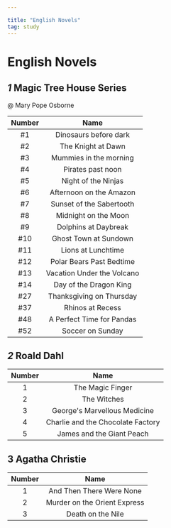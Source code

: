 ```yaml
---

title: "English Novels"
tag: study
---
```




# English Novels
## *1* Magic Tree House Series 
@ Mary Pope Osborne

| Number | Name |
|:------:|:----:|
| #1 | Dinosaurs before dark |
| #2 | The Knight at Dawn |
| #3 | Mummies in the morning |
| #4 | Pirates past noon |
| #5 | Night of the Ninjas |
| #6 | Afternoon on the Amazon |
| #7 | Sunset of the Sabertooth |
| #8 | Midnight on the Moon |
| #9 | Dolphins at Daybreak |
| #10 | Ghost Town at Sundown |
| #11 | Lions at Lunchtime |
| #12 | Polar Bears Past Bedtime |
| #13 | Vacation Under the Volcano |
| #14 | Day of the Dragon King |
| #27 | Thanksgiving on Thursday |
| #37 | Rhinos at Recess |
| #48 | A Perfect Time for Pandas |
| #52 | Soccer on Sunday |


## *2* Roald Dahl

| Number | Name |
|:------:|:----:| 
| 1 | The Magic Finger |
| 2 | The Witches |
| 3 | George's Marvellous Medicine |
| 4 | Charlie and the Chocolate Factory |
| 5 | James and the Giant Peach |


## 3 Agatha Christie

| Number | Name |
|:------:|:----:|
| 1 | And Then There Were None |
| 2 | Murder on the Orient Express |
| 3 | Death on the Nile |



